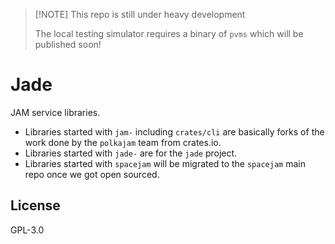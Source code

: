 > [!NOTE] This repo is still under heavy development
>
> The local testing simulator requires a binary of `pvms` which will be published soon!

# Jade

JAM service libraries.

- Libraries started with `jam-` including `crates/cli` are basically forks of the work done by
  the `polkajam` team from crates.io.
- Libraries started with `jade-` are for the `jade` project.
- Libraries started with `spacejam` will be migrated to the `spacejam` main repo once
  we got open sourced.

## License

GPL-3.0
